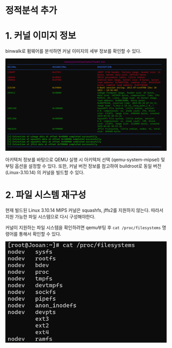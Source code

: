 # 정적분석 추가

# 1. 커널 이미지 정보

binwalk로 펌웨어를 분석하면 커널 이미지의 세부 정보를 확인할 수 있다.

![image.png](3%20%E1%84%8C%E1%85%A5%E1%86%BC%E1%84%8C%E1%85%A5%E1%86%A8%20%E1%84%87%E1%85%AE%E1%86%AB%E1%84%89%E1%85%A5%E1%86%A8%2022f1e282ea158061ba1ae4beae0d0c43/image.png)

아키텍처 정보를 바탕으로 QEMU 실행 시 아키텍처 선택 (qemu-system-mipsel) 및 부팅 옵션을 설정할 수 있다. 또한, 커널 버전 정보를 참고하여 buildroot로 동일 버전(Linux-3.10.14) 의 커널을 빌드할 수 있다.

# 2. 파일 시스템 재구성

현재 빌드된 Linux 3.10.14 MIPS 커널은 squashfs, jffs2를 지원하지 않는다. 따라서 지원 가능한 파일 시스템으로 다시 구성해야한다.

커널이 지원하는 파일 시스템을 확인하려면 qemu부팅 후 `cat /proc/filesystems` 명령어를 통해서 확인할 수 있다. 

![image.png](%E1%84%8C%E1%85%A5%E1%86%BC%E1%84%8C%E1%85%A5%E1%86%A8%E1%84%87%E1%85%AE%E1%86%AB%E1%84%89%E1%85%A5%E1%86%A8%20%E1%84%8E%E1%85%AE%E1%84%80%E1%85%A1%2023d1e282ea15804e972cf2d864365990/image.png)